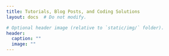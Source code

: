 ```yaml
---
title: Tutorials, Blog Posts, and Coding Solutions
layout: docs  # Do not modify.

# Optional header image (relative to `static/img/` folder).
header:
  caption: ""
  image: ""
---
```

